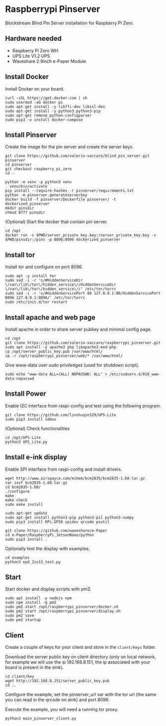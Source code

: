 # Raspberrypi Pinserver

Blockstream Blind Pin Server installation for Raspberry Pi Zero.

## Hardware needed
- Raspberry Pi Zero WH
- UPS Lite V1.2 UPS
- Waveshare 2.9inch e-Paper Module

## Install Docker

Install Docker on your board.

```
curl -sSL https://get.docker.com | sh
sudo usermod -aG docker pi
sudo apt-get install -y libffi-dev libssl-dev
sudo apt-get install -y python3 python3-pip
sudo apt-get remove python-configparser
sudo pip3 -v install docker-compose
```

## Install Pinserver

Create the image for the pin server and create the server keys.

```
git clone https://github.com/valerio-vaccaro/blind_pin_server.git pinserver
cd pinserver
git checkout raspberry_pi_zero
cd -

python -m venv -p python3 venv
. venv/bin/activate
pip install --require-hashes -r pinserver/requirements.txt
python -m pinserver.generateserverkey
docker build -f pinserver/Dockerfile pinserver/ -t dockerized_pinserver
mkdir pinsdir
chmod 0777 pinsdir
```

(Optional) Start the docker that contain pin server.

```
cd /opt
docker run -v $PWD/server_private_key.key:/server_private_key.key -v $PWD/pinsdir:/pins -p 8096:8096 dockerized_pinserver
```

## Install tor

Install tor and configure on port 8096.

```
sudo apt -y install tor
sudo sed -i -r 's/#HiddenServiceDir \/var\/lib\/tor\/hidden_service\//HiddenServiceDir \/var\/lib\/tor\/hidden_service\//' /etc/tor/torrc
sudo sed -i -r 's/#HiddenServicePort 80 127.0.0.1:80/HiddenServicePort 8096 127.0.0.1:8096/' /etc/tor/torrc
sudo /etc/init.d/tor restart

```

## Install apache and web page

Install apache in order to share server pubkey and minimal config page.

```
cd /opt
git clone https://github.com/valerio-vaccaro/raspberrypi_pinserver.git
sudo apt install -y apache2 php libapache2-mod-php
cp /opt/server_public_key.pub /var/www/html/
cp -r /opt/raspberrypi_pinserver/web/* /var/www/html/
```

Give www-data user sudo priviledges (used for shutdown script).

```
sudo echo "www-data ALL=(ALL) NOPASSWD: ALL" > /etc/sudoers.d/010_www-data-nopasswd
```


## Install Power

Enable I2C interface from raspi-config and test using the following program.

```
git clone https://github.com/linshuqin329/UPS-Lite
sudo pip3 install smbus
```

(Optional) Check functionalities

```
cd /opt/UPS-Lite
python3 UPS_Lite.py
```

## Install e-ink display

Enable SPI interface from raspi-config and install drivers.

```
wget http://www.airspayce.com/mikem/bcm2835/bcm2835-1.60.tar.gz
tar zxvf bcm2835-1.60.tar.gz
cd bcm2835-1.60/
./configure
make
make check
sudo make install

sudo apt-get update
sudo apt-get install python3-pip python3-pil python3-numpy
sudo pip3 install RPi.GPIO spidev qrcode psutil

git clone https://github.com/waveshare/e-Paper
cd e-Paper/RaspberryPi_JetsonNano/python
sudo pip3 install .
```

Optionally test the display with examples.

```
cd examples
python3 epd_2in13_test.py
```

## Start

Start docker and display scripts with pm2.

```
sudo apt install -y nodejs npm
sudo npm install -g pm2
sudo pm2 start /opt/raspberrypi_pinserver/docker.sh
sudo pm2 start /opt/raspberrypi_pinserver/display.sh
sudo pm2 save
sudo pm2 startup
```

## Client

Create a couple of keys for your client and store in the `client/keys` folder.

Download the server public key on client directory (only on local network, for example we will use the ip 192.168.8.151, the ip associated with your board is present in the eink).

```
cd client/key
wget http://192.168.8.151/server_public_key.pub
cd ..
```

Configure the example, set the pinserver_url var with the tor url (the same you can read in the qrcode on eink) and port 8096.

Execute the example, you will need a running tor proxy.

```
python3 main_pinserver_client.py
```

